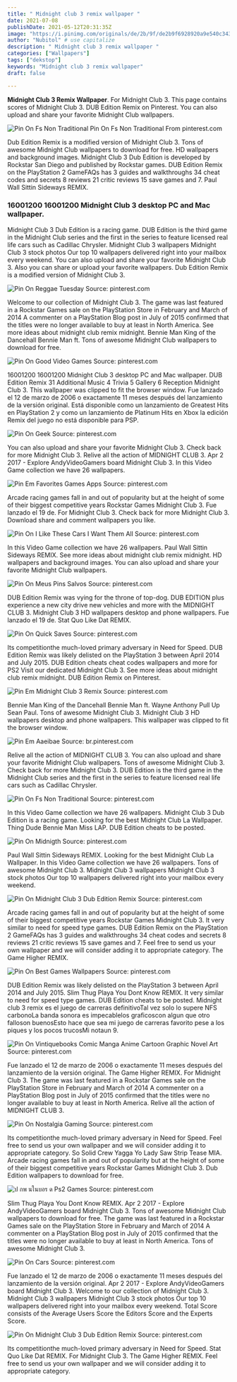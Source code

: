 ```yaml
---
title: " Midnight club 3 remix wallpaper "
date: 2021-07-08
publishDate: 2021-05-12T20:31:35Z
image: "https://i.pinimg.com/originals/de/2b/9f/de2b9f6928920a9e540c34349ab81f66.jpg"
author: "Nubitol" # use capitalize
description: " Midnight club 3 remix wallpaper "
categories: ["Wallpapers"]
tags: ["dekstop"]
keywords: "Midnight club 3 remix wallpaper"
draft: false

---
```



**Midnight Club 3 Remix Wallpaper**. For Midnight Club 3. This page contains scores of Midnight Club 3. DUB Edition Remix on Pinterest. You can also upload and share your favorite Midnight Club wallpapers.

![Pin On Fs Non Traditional](https://i.pinimg.com/originals/bd/c3/35/bdc335506fcc564976264907330b250d.jpg "Pin On Fs Non Traditional")
Pin On Fs Non Traditional From pinterest.com


Dub Edition Remix is a modified version of Midnight Club 3. Tons of awesome Midnight Club wallpapers to download for free. HD wallpapers and background images. Midnight Club 3 Dub Edition is developed by Rockstar San Diego and published by Rockstar games. DUB Edition Remix on the PlayStation 2 GameFAQs has 3 guides and walkthroughs 34 cheat codes and secrets 8 reviews 21 critic reviews 15 save games and 7. Paul Wall Sittin Sideways REMIX.

### 16001200 16001200 Midnight Club 3 desktop PC and Mac wallpaper.

Midnight Club 3 Dub Edition is a racing game. DUB Edition is the third game in the Midnight Club series and the first in the series to feature licensed real life cars such as Cadillac Chrysler. Midnight Club 3 wallpapers Midnight Club 3 stock photos Our top 10 wallpapers delivered right into your mailbox every weekend. You can also upload and share your favorite Midnight Club 3. Also you can share or upload your favorite wallpapers. Dub Edition Remix is a modified version of Midnight Club 3.


![Pin On Reggae Tuesday](https://i.pinimg.com/564x/23/5f/d7/235fd7724a92cef46d2c79004fd0e894.jpg "Pin On Reggae Tuesday")
Source: pinterest.com

Welcome to our collection of Midnight Club 3. The game was last featured in a Rockstar Games sale on the PlayStation Store in February and March of 2014 A commenter on a PlayStation Blog post in July of 2015 confirmed that the titles were no longer available to buy at least in North America. See more ideas about midnight club remix midnight. Bennie Man King of the Dancehall Bennie Man ft. Tons of awesome Midnight Club wallpapers to download for free.

![Pin On Good Video Games](https://i.pinimg.com/originals/8c/c0/ce/8cc0ce14bb571717de6fbdb93e6eb361.jpg "Pin On Good Video Games")
Source: pinterest.com

16001200 16001200 Midnight Club 3 desktop PC and Mac wallpaper. DUB Edition Remix 31 Additional Music 4 Trivia 5 Gallery 6 Reception Midnight Club 3. This wallpaper was clipped to fit the browser window. Fue lanzado el 12 de marzo de 2006 o exactamente 11 meses después del lanzamiento de la versión original. Está disponible como un lanzamiento de Greatest Hits en PlayStation 2 y como un lanzamiento de Platinum Hits en Xbox la edición Remix del juego no está disponible para PSP.

![Pin On Geek](https://i.pinimg.com/originals/46/1e/09/461e0995449028497a81c34663d6f10d.jpg "Pin On Geek")
Source: pinterest.com

You can also upload and share your favorite Midnight Club 3. Check back for more Midnight Club 3. Relive all the action of MIDNIGHT CLUB 3. Apr 2 2017 - Explore AndyVideoGamers board Midnight Club 3. In this Video Game collection we have 26 wallpapers.

![Pin Em Favorites Games Apps](https://i.pinimg.com/736x/dc/53/ea/dc53eaffc00cc3ae7f23a94d3b5979e1.jpg "Pin Em Favorites Games Apps")
Source: pinterest.com

Arcade racing games fall in and out of popularity but at the height of some of their biggest competitive years Rockstar Games Midnight Club 3. Fue lanzado el 19 de. For Midnight Club 3. Check back for more Midnight Club 3. Download share and comment wallpapers you like.

![Pin On I Like These Cars I Want Them All](https://i.pinimg.com/736x/02/f7/85/02f785fd6ea9fea1f7ecf41a7162d72c--cadillac-escalade-d-wallpaper.jpg "Pin On I Like These Cars I Want Them All")
Source: pinterest.com

In this Video Game collection we have 26 wallpapers. Paul Wall Sittin Sideways REMIX. See more ideas about midnight club remix midnight. HD wallpapers and background images. You can also upload and share your favorite Midnight Club wallpapers.

![Pin On Meus Pins Salvos](https://i.pinimg.com/originals/e7/46/e3/e746e37abbeab39a5986d5f9e69dcfff.jpg "Pin On Meus Pins Salvos")
Source: pinterest.com

DUB Edition Remix was vying for the throne of top-dog. DUB EDITION plus experience a new city drive new vehicles and more with the MIDNIGHT CLUB 3. Midnight Club 3 HD wallpapers desktop and phone wallpapers. Fue lanzado el 19 de. Stat Quo Like Dat REMIX.

![Pin On Quick Saves](https://i.pinimg.com/736x/a5/d7/c3/a5d7c31e3707a6adc1779dc3712a0b92.jpg "Pin On Quick Saves")
Source: pinterest.com

Its competitionthe much-loved primary adversary in Need for Speed. DUB Edition Remix was likely delisted on the PlayStation 3 between April 2014 and July 2015. DUB Edition cheats cheat codes wallpapers and more for PS2 Visit our dedicated Midnight Club 3. See more ideas about midnight club remix midnight. DUB Edition Remix on Pinterest.

![Pin Em Midnight Club 3 Remix](https://i.pinimg.com/564x/26/09/31/260931f46e6ed22e9393539eef6c0d21.jpg "Pin Em Midnight Club 3 Remix")
Source: pinterest.com

Bennie Man King of the Dancehall Bennie Man ft. Wayne Anthony Pull Up Sean Paul. Tons of awesome Midnight Club 3. Midnight Club 3 HD wallpapers desktop and phone wallpapers. This wallpaper was clipped to fit the browser window.

![Pin Em Aaeibae](https://i.pinimg.com/originals/61/af/bb/61afbb96ffe856d1ffab894a0f9f408a.jpg "Pin Em Aaeibae")
Source: br.pinterest.com

Relive all the action of MIDNIGHT CLUB 3. You can also upload and share your favorite Midnight Club wallpapers. Tons of awesome Midnight Club 3. Check back for more Midnight Club 3. DUB Edition is the third game in the Midnight Club series and the first in the series to feature licensed real life cars such as Cadillac Chrysler.

![Pin On Fs Non Traditional](https://i.pinimg.com/originals/bd/c3/35/bdc335506fcc564976264907330b250d.jpg "Pin On Fs Non Traditional")
Source: pinterest.com

In this Video Game collection we have 26 wallpapers. Midnight Club 3 Dub Edition is a racing game. Looking for the best Midnight Club La Wallpaper. Thing Dude Bennie Man Miss LAP. DUB Edition cheats to be posted.

![Pin On Midnigth](https://i.pinimg.com/originals/3e/d0/d0/3ed0d0ab41285a0cf645c7ee1bdbc8af.jpg "Pin On Midnigth")
Source: pinterest.com

Paul Wall Sittin Sideways REMIX. Looking for the best Midnight Club La Wallpaper. In this Video Game collection we have 26 wallpapers. Tons of awesome Midnight Club 3. Midnight Club 3 wallpapers Midnight Club 3 stock photos Our top 10 wallpapers delivered right into your mailbox every weekend.

![Pin On Midnight Club 3 Dub Edition Remix](https://i.pinimg.com/originals/c8/37/76/c83776dcb6fba3438cfbc536d12cc336.jpg "Pin On Midnight Club 3 Dub Edition Remix")
Source: pinterest.com

Arcade racing games fall in and out of popularity but at the height of some of their biggest competitive years Rockstar Games Midnight Club 3. It very similar to need for speed type games. DUB Edition Remix on the PlayStation 2 GameFAQs has 3 guides and walkthroughs 34 cheat codes and secrets 8 reviews 21 critic reviews 15 save games and 7. Feel free to send us your own wallpaper and we will consider adding it to appropriate category. The Game Higher REMIX.

![Pin On Best Games Wallpapers](https://i.pinimg.com/originals/eb/3a/72/eb3a72ce242563aa676c199e04c53ecb.jpg "Pin On Best Games Wallpapers")
Source: pinterest.com

DUB Edition Remix was likely delisted on the PlayStation 3 between April 2014 and July 2015. Slim Thug Playa You Dont Know REMIX. It very similar to need for speed type games. DUB Edition cheats to be posted. Midnight club 3 remix es el juego de carreras definitivoTal vez solo lo supere NFS carbonoLa banda sonora es impecablelos graficoscon algun que otro falloson buenosEsto hace que sea mi juego de carreras favorito pese a los piques y los pocos trucosMi notaun 9.

![Pin On Vintiquebooks Comic Manga Anime Cartoon Graphic Novel Art](https://i.pinimg.com/474x/bb/90/66/bb9066bacff9729a716aa2f2348c5a4c.jpg "Pin On Vintiquebooks Comic Manga Anime Cartoon Graphic Novel Art")
Source: pinterest.com

Fue lanzado el 12 de marzo de 2006 o exactamente 11 meses después del lanzamiento de la versión original. The Game Higher REMIX. For Midnight Club 3. The game was last featured in a Rockstar Games sale on the PlayStation Store in February and March of 2014 A commenter on a PlayStation Blog post in July of 2015 confirmed that the titles were no longer available to buy at least in North America. Relive all the action of MIDNIGHT CLUB 3.

![Pin On Nostalgia Gaming](https://i.pinimg.com/originals/b9/ad/88/b9ad88406c4c3d7bb3bc77f8352ed273.jpg "Pin On Nostalgia Gaming")
Source: pinterest.com

Its competitionthe much-loved primary adversary in Need for Speed. Feel free to send us your own wallpaper and we will consider adding it to appropriate category. So Solid Crew Yagga Yo Lady Saw Strip Tease MIA. Arcade racing games fall in and out of popularity but at the height of some of their biggest competitive years Rockstar Games Midnight Club 3. Dub Edition wallpapers to download for free.

![ป กพ นในบอร ด Ps2 Games](https://i.pinimg.com/originals/70/67/75/7067757ba8f9475eba05fcd7c6d02a0c.jpg "ป กพ นในบอร ด Ps2 Games")
Source: pinterest.com

Slim Thug Playa You Dont Know REMIX. Apr 2 2017 - Explore AndyVideoGamers board Midnight Club 3. Tons of awesome Midnight Club wallpapers to download for free. The game was last featured in a Rockstar Games sale on the PlayStation Store in February and March of 2014 A commenter on a PlayStation Blog post in July of 2015 confirmed that the titles were no longer available to buy at least in North America. Tons of awesome Midnight Club 3.

![Pin On Cars](https://i.pinimg.com/originals/a5/43/69/a54369024c9c1883bd4c47dad5b4df00.jpg "Pin On Cars")
Source: pinterest.com

Fue lanzado el 12 de marzo de 2006 o exactamente 11 meses después del lanzamiento de la versión original. Apr 2 2017 - Explore AndyVideoGamers board Midnight Club 3. Welcome to our collection of Midnight Club 3. Midnight Club 3 wallpapers Midnight Club 3 stock photos Our top 10 wallpapers delivered right into your mailbox every weekend. Total Score consists of the Average Users Score the Editors Score and the Experts Score.

![Pin On Midnight Club 3 Dub Edition Remix](https://i.pinimg.com/originals/de/2b/9f/de2b9f6928920a9e540c34349ab81f66.jpg "Pin On Midnight Club 3 Dub Edition Remix")
Source: pinterest.com

Its competitionthe much-loved primary adversary in Need for Speed. Stat Quo Like Dat REMIX. For Midnight Club 3. The Game Higher REMIX. Feel free to send us your own wallpaper and we will consider adding it to appropriate category.

